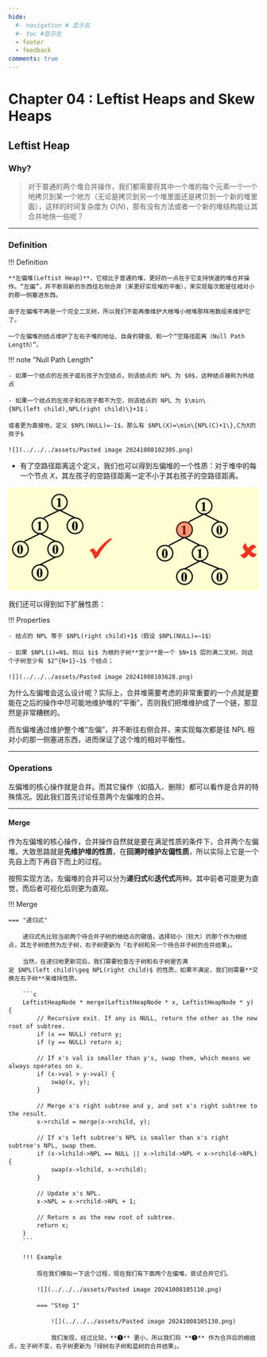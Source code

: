 ```yaml
---
hide:
  #- navigation # 显示右
  #- toc #显示左
  - footer
  - feedback
comments: true
--- 
```


# Chapter 04 : Leftist Heaps and Skew Heaps

## Leftist Heap

### Why?

> 对于普通的两个堆合并操作，我们都需要将其中一个堆的每个元素一个一个地拷贝到某一个地方（无论是拷贝到另一个堆里面还是拷贝到一个新的堆里面），这样的时间复杂度为 $O(N)$，那有没有方法或者一个新的堆结构能让其合并地快一些呢？
***
### Definition

!!! Definition

	**左偏堆(Leftist Heap)**，它相比于普通的堆，更好的一点在于它支持快速的堆合并操作。“左偏”，并不断将新的东西往右侧合并（来更好实现堆的平衡），来实现每次都是往相对小的那一侧塞进东西。
	
	由于左偏堆不再是一个完全二叉树，所以我们不能再像维护大根堆小根堆那样用数组来维护它了。
	
	一个左偏堆的结点维护了左右子堆的地址、自身的键值、和一个“空路径距离（Null Path Length）”。

!!! note "Null Path Length"

	- 如果一个结点的左孩子或右孩子为空结点，则该结点的 NPL 为 $0$，这种结点被称为外结点
	
	- 如果一个结点的左孩子和右孩子都不为空，则该结点的 NPL 为 $\min⁡\{NPL(left child),NPL(right child)\}+1$；
	
	或者更为直接地，定义 $NPL(NULL)=-1$，那么有 $NPL(X)=\min\{NPL(C)+1\},C为X的孩子$
	
	![](../../../assets/Pasted image 20241008102305.png)

- 有了空路径距离这个定义，我们也可以得到左偏堆的一个性质：对于堆中的每一个节点 $X$，其左孩子的空路径距离一定不小于其右孩子的空路径距离。

![](../../../assets/Pasted%20image%2020241008102805.png)

我们还可以得到如下扩展性质：

!!! Properties

	- 结点的 NPL 等于 $NPL(right child)+1$（假设 $NPL(NULL)=−1$）

	- 如果 $NPL(i)=N$，则以 $i$ 为根的子树**至少**是一个 $N+1$ 层的满二叉树，则这个子树至少有 $2^{N+1}−1$ 个结点；
	
	![](../../../assets/Pasted image 20241008103628.png)

为什么左偏堆会这么设计呢？实际上，合并堆需要考虑的非常重要的一个点就是要能在之后的操作中尽可能地维护堆的“平衡”，否则我们把堆维护成了一个链，那显然是非常糟糕的。

而左偏堆通过维护整个堆“左偏”，并不断往右侧合并，来实现每次都是往 NPL 相对小的那一侧塞进东西，进而保证了这个堆的相对平衡性。
***
### Operations

左偏堆的核心操作就是合并。而其它操作（如插入、删除）都可以看作是合并的特殊情况。因此我们首先讨论任意两个左偏堆的合并。
***
#### Merge

作为左偏堆的核心操作，合并操作自然就是要在满足性质的条件下，合并两个左偏堆。大致思路就是**先维护堆的性质**，在**回溯时维护左偏性质**，所以实际上它是一个先自上而下再自下而上的过程。

按照实现方法，左偏堆的合并可以分为**递归式**和**迭代式**两种。其中前者可能更为直觉，而后者可视化后则更为直观。

!!! Merge

	=== "递归式"
	
		递归式先比较当前两个待合并子树的根结点的键值，选择较小（较大）的那个作为根结点，其左子树依然为左子树，右子树更新为「右子树和另一个待合并子树的合并结果」。
		
		当然，在递归地更新完后，我们需要检查左子树和右子树是否满足 $NPL(left child)\geq NPL(right child)$ 的性质，如果不满足，我们则需要**交换左右子树**来维持性质。
		
		```c
		LeftistHeapNode * merge(LeftistHeapNode * x, LeftistHeapNode * y) {
		    // Recursive exit. If any is NULL, return the other as the new root of subtree.
		    if (x == NULL) return y;
		    if (y == NULL) return x;
		
		    // If x's val is smaller than y's, swap them, which means we always operates on x.
		    if (x->val > y->val) {
		        swap(x, y);
		    }
		
		    // Merge x's right subtree and y, and set x's right subtree to the result.
		    x->rchild = merge(x->rchild, y);
		
		    // If x's left subtree's NPL is smaller than x's right subtree's NPL, swap them.
		    if (x->lchild->NPL == NULL || x->lchild->NPL < x->rchild->NPL) {
		        swap(x->lchild, x->rchild);
		    }
		
		    // Update x's NPL.
		    x->NPL = x->rchild->NPL + 1;
		
		    // Return x as the new root of subtree.
		    return x;
	    }
		```
		
		!!! Example
		
			现在我们模拟一下这个过程，现在我们有下面两个左偏堆，尝试合并它们。
			
			![](../../../assets/Pasted image 20241008105110.png)
			
			=== "Step 1"
			
				![](../../../assets/Pasted image 20241008105130.png)
				
				我们发现，经过比较，**❶** 更小，所以我们将 **❶** 作为合并后的根结点，左子树不变，右子树更新为「绿树右子树和蓝树的合并结果」。





